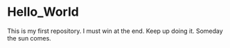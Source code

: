 # Hello_World
This is my first repository. I must win at the end. Keep up doing it. Someday the sun comes.
